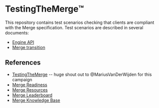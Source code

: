 # TestingTheMerge™️

This repository contains test scenarios checking that clients are compliant with the Merge specification.
Test scenarios are described in several documents:
* [Engine API](./tests/engine-api.md)
* [Merge transition](./tests/transition.md)


## References
* [TestingTheMerge](https://twitter.com/hashtag/TestingTheMerge) -- huge shout out to @MariusVanDerWijden for this campaign
* [Merge Readiness](https://github.com/ethereum/pm/blob/master/Merge/mainnet-readiness.md)
* [Merge Resources](https://notes.ethereum.org/@MarioHavel/merge-resources)
* [Merge Leaderboard](https://testingthemerge.notion.site/testingthemerge/Testing-the-Merge-d0af826782a34d5ca6ce31aa5e631645)
* [Merge Knowledge Base](https://consensys.net/knowledge-base/the-merge/)
